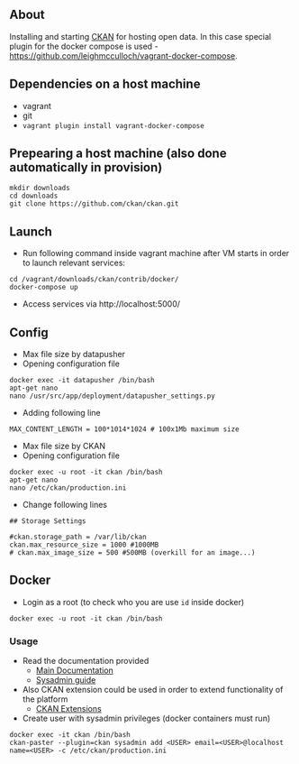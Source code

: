 ## About

Installing and starting [CKAN](https://github.com/ckan/ckan) for hosting open data. In this case special plugin for the docker compose is used - https://github.com/leighmcculloch/vagrant-docker-compose.

## Dependencies on a host machine

* vagrant
* git
* ```vagrant plugin install vagrant-docker-compose```

## Prepearing a host machine (also done automatically in provision)

```
mkdir downloads
cd downloads
git clone https://github.com/ckan/ckan.git
```

## Launch

* Run following command inside vagrant machine after VM starts in order to launch relevant services:
```
cd /vagrant/downloads/ckan/contrib/docker/
docker-compose up
```
* Access services via http://localhost:5000/

## Config

* Max file size by datapusher
* Opening configuration file
```
docker exec -it datapusher /bin/bash
apt-get nano
nano /usr/src/app/deployment/datapusher_settings.py
```
* Adding following line
```
MAX_CONTENT_LENGTH = 100*1014*1024 # 100x1Mb maximum size
```
* Max file size by CKAN
* Opening configuration file
```
docker exec -u root -it ckan /bin/bash
apt-get nano
nano /etc/ckan/production.ini
```
* Change following lines
```
## Storage Settings

#ckan.storage_path = /var/lib/ckan
ckan.max_resource_size = 1000 #1000MB
# ckan.max_image_size = 500 #500MB (overkill for an image...)
```

## Docker

* Login as a root (to check who you are use `id` inside docker)
```
docker exec -u root -it ckan /bin/bash
```

### Usage

* Read the documentation provided
    + [Main Documentation](http://docs.ckan.org/en/latest/contents.html)
    + [Sysadmin guide](http://docs.ckan.org/en/latest/sysadmin-guide.html)
* Also CKAN extension could be used in order to extend functionality of the platform
    + [CKAN Extensions](http://extensions.ckan.org/)
* Create user with sysadmin privileges (docker containers must run)
```
docker exec -it ckan /bin/bash
ckan-paster --plugin=ckan sysadmin add <USER> email=<USER>@localhost name=<USER> -c /etc/ckan/production.ini
```

